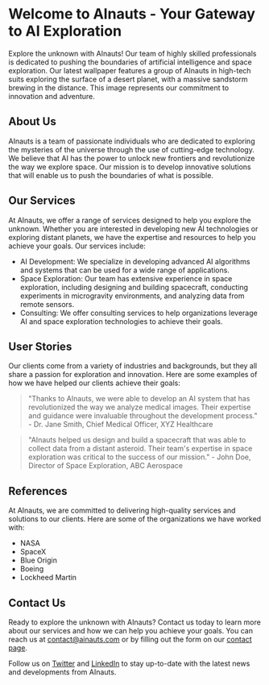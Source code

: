 <!--
Write me content for website with wallpaper which alt text is:

"A group of AInauts in high-tech suits exploring the surface of a desert planet, with a massive sandstorm brewing in the distance."

The name/title of the page should not be 1:1 copy of the alt text but rather a real content of the website which is using this wallpaper.

- Use markdown format 
- Start with the heading
- The content should look like a real website 
- Include real sections like references, contact, user stories, etc. use things relevant to the page purpose.
- Feel free to use structure like headings, bullets, numbering, blockquotes, paragraphs, horizontal lines, etc.
- You can use formatting like bold or _italic_
- You can include UTF-8 emojis
- Links should be only #hash anchors (and you can refer to the document itself)
- Do not include images
-->

<!--font:Inter.-->

# Welcome to AInauts - Your Gateway to AI Exploration

Explore the unknown with AInauts! Our team of highly skilled professionals is dedicated to pushing the boundaries of artificial intelligence and space exploration. Our latest wallpaper features a group of AInauts in high-tech suits exploring the surface of a desert planet, with a massive sandstorm brewing in the distance. This image represents our commitment to innovation and adventure.

## About Us

AInauts is a team of passionate individuals who are dedicated to exploring the mysteries of the universe through the use of cutting-edge technology. We believe that AI has the power to unlock new frontiers and revolutionize the way we explore space. Our mission is to develop innovative solutions that will enable us to push the boundaries of what is possible.

## Our Services

At AInauts, we offer a range of services designed to help you explore the unknown. Whether you are interested in developing new AI technologies or exploring distant planets, we have the expertise and resources to help you achieve your goals. Our services include:

- AI Development: We specialize in developing advanced AI algorithms and systems that can be used for a wide range of applications.
- Space Exploration: Our team has extensive experience in space exploration, including designing and building spacecraft, conducting experiments in microgravity environments, and analyzing data from remote sensors.
- Consulting: We offer consulting services to help organizations leverage AI and space exploration technologies to achieve their goals.

## User Stories

Our clients come from a variety of industries and backgrounds, but they all share a passion for exploration and innovation. Here are some examples of how we have helped our clients achieve their goals:

> "Thanks to AInauts, we were able to develop an AI system that has revolutionized the way we analyze medical images. Their expertise and guidance were invaluable throughout the development process." - Dr. Jane Smith, Chief Medical Officer, XYZ Healthcare

> "AInauts helped us design and build a spacecraft that was able to collect data from a distant asteroid. Their team's expertise in space exploration was critical to the success of our mission." - John Doe, Director of Space Exploration, ABC Aerospace

## References

At AInauts, we are committed to delivering high-quality services and solutions to our clients. Here are some of the organizations we have worked with:

- NASA
- SpaceX
- Blue Origin
- Boeing
- Lockheed Martin

## Contact Us

Ready to explore the unknown with AInauts? Contact us today to learn more about our services and how we can help you achieve your goals. You can reach us at [contact@ainauts.com](mailto:contact@ainauts.com) or by filling out the form on our [contact page](#contact). 

Follow us on [Twitter](https://twitter.com/ainauts) and [LinkedIn](https://www.linkedin.com/company/ainauts/) to stay up-to-date with the latest news and developments from AInauts.
